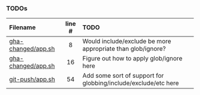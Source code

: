 ### TODOs
| Filename | line # | TODO |
|:------|:------:|:------|
| [gha-changed/app.sh](gha-changed/app.sh#L8) | 8 | Would include/exclude be more appropriate than glob/ignore? |
| [gha-changed/app.sh](gha-changed/app.sh#L16) | 16 | Figure out how to apply glob/ignore here |
| [git-push/app.sh](git-push/app.sh#L54) | 54 | Add some sort of support for globbing/include/exclude/etc here |
